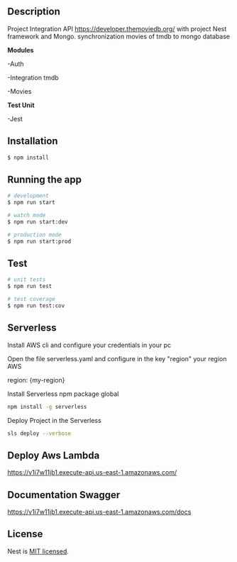 
## Description

Project Integration API https://developer.themoviedb.org/ with project Nest framework and Mongo. synchronization movies of tmdb to mongo database

**Modules**

-Auth

-Integration tmdb 

-Movies


**Test Unit**

-Jest



## Installation

```bash
$ npm install
```

## Running the app

```bash
# development
$ npm run start

# watch mode
$ npm run start:dev

# production mode
$ npm run start:prod
```

## Test

```bash
# unit tests
$ npm run test

# test coverage
$ npm run test:cov
```

## Serverless

Install AWS cli and configure your credentials in your pc

Open the file serverless.yaml and configure in the key "region" your region AWS

region: {my-region}


Install Serverless npm package global
    
```bash
npm install -g serverless  
```

Deploy Project in the Serverless

```bash
sls deploy --verbose
```


## Deploy Aws Lambda
https://v1i7w11jb1.execute-api.us-east-1.amazonaws.com/


## Documentation Swagger

https://v1i7w11jb1.execute-api.us-east-1.amazonaws.com/docs

## License

Nest is [MIT licensed](LICENSE).







